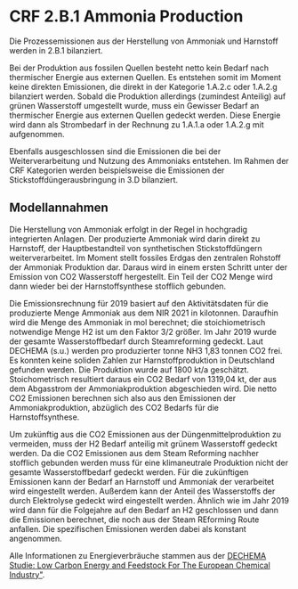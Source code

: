 # CRF 2.B.1 Ammonia Production

Die Prozessemissionen aus der Herstellung von Ammoniak und Harnstoff werden in 2.B.1 bilanziert.

Bei der Produktion aus fossilen Quellen besteht netto kein Bedarf nach thermischer Energie aus externen Quellen.
Es entstehen somit im Moment keine direkten Emissionen, die direkt in der Kategorie 1.A.2.c oder 1.A.2.g bilanziert werden.
Sobald die Produktion allerdings (zumindest Anteilig) auf grünen Wasserstoff umgestellt wurde, muss ein Gewisser Bedarf an thermischer Energie aus externen Quellen gedeckt werden.
Diese Energie wird dann als Strombedarf in der Rechnung zu 1.A.1.a oder 1.A.2.g mit aufgenommen.

Ebenfalls ausgeschlossen sind die Emissionen die bei der Weiterverarbeitung und Nutzung des Ammoniaks entstehen.
Im Rahmen der CRF Kategorien werden beispielsweise die Emissionen der Stickstoffdüngerausbringung in 3.D bilanziert.

## Modellannahmen

Die Herstellung von Ammoniak erfolgt in der Regel in hochgradig integrierten Anlagen.
Der produzierte Ammoniak wird darin direkt zu Harnstoff, der Hauptbestandteil von synthetischen Stickstoffdüngern weiterverarbeitet.
Im Moment stellt fossiles Erdgas den zentralen Rohstoff der Ammoniak Produktion dar.
Daraus wird in einem ersten Schritt unter der Emission von CO2 Wasserstoff hergestellt.
Ein Teil der CO2 Menge wird dann wieder bei der Harnstoffsynthese stofflich gebunden.

Die Emissionsrechnung für 2019 basiert auf den Aktivitätsdaten für die produzierte Menge Ammoniak aus dem NIR 2021 in kilotonnen.
Daraufhin wird die Menge des Ammoniak in mol berechnet; die stoichiometrisch notwendige Menge H2 ist um den Faktor 3/2 größer.
Im Jahr 2019 wurde der gesamte Wasserstoffbedarf durch Steamreforming gedeckt.
Laut DECHEMA (s.u.) werden pro produzierter tonne NH3 1,83 tonnen CO2 frei.
Es konnten keine soliden Zahlen zur Harnstoffproduktion in Deutschland gefunden werden.
Die Produktion wurde auf 1800 kt/a geschätzt.
Stoichometrisch resultiert daraus ein CO2 Bedarf von 1319,04 kt, der aus dem Abgasstrom der Ammoniakproduktion abgeschieden wird.
Die netto CO2 Emissionen berechnen sich also aus den Emissionen der Ammoniakproduktion, abzüglich des CO2 Bedarfs für die Harnstoffsynthese.

Um zukünftig aus die CO2 Emissionen aus der Düngenmittelproduktion zu vermeiden, muss der H2 Bedarf anteilig mit grünem Wasserstoff gedeckt werden.
Da die CO2 Emissionen aus dem Steam Reforming nachher stofflich gebunden werden muss für eine klimaneutrale Produktion nicht der gesamte Wasserstoffbedarf gedeckt werden.
Für die zukünftigen Emissionen kann der Bedarf an Harnstoff und Ammoniak der verarbeitet wird eingestellt werden.
Außerdem kann der Anteil des Wasserstoffs der durch Elektrolyse gedeckt wird eingestellt werden.
Ähnlich wie im Jahr 2019 wird dann für die Folgejahre auf den Bedarf an H2 geschlossen und dann die Emissionen berechnet, die noch aus der Steam REforming Route anfallen.
Die spezifischen Emissionen werden dabei als konstant angenommen.

Alle Informationen zu Energieverbräuche stammen aus der [DECHEMA Studie: Low Carbon Energy and Feedstock For The European Chemical Industry"](https://cefic.org/a-solution-provider-for-sustainability/a-journey-to-sustainability/low-carbon-energy-and-feedstock-for-the-european-chemical-industry-study/).
